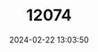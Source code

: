 ---
title: "12074"
category: "Heteromys irroratus"
draft: false
date: 2024-02-22 13:03:50
languages:
  English: ["Mexican Spiny Pocket Mouse"]
---